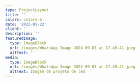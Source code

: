 ```yaml
---
type: ProjectLayout
title: ''
colors: colors-a
date: '2022-01-22'
client: ''
description: ''
featuredImage:
  type: ImageBlock
  url: /images/WhatsApp Image 2024-09-07 at 17.49.41.jpeg
  altText: ''
media:
  type: ImageBlock
  url: /images/WhatsApp Image 2024-09-07 at 17.49.41.jpeg
  altText: Imagem de projeto de led
---
```

